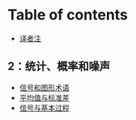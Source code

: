 # Table of contents

* [译者注](README.md)

## 2：统计、概率和噪声 <a id="2-tong-ji-gai-lv-he-zao-sheng"></a>

* [信号和图形术语](2-tong-ji-gai-lv-he-zao-sheng/xin-hao-he-tu-xing-shu-yu.md)
* [平均值与标准差](2-tong-ji-gai-lv-he-zao-sheng/untitled-1.md)
* [信号与基本过程](2-tong-ji-gai-lv-he-zao-sheng/xin-hao-yu-ji-chu-liu-cheng.md)

